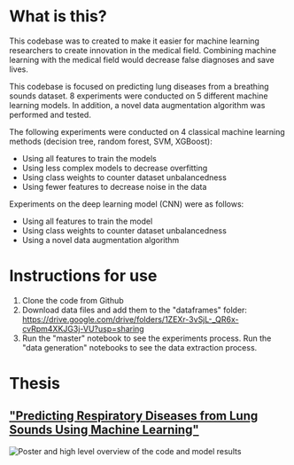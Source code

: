 # What is this?

This codebase was to created to make it easier for machine learning researchers to create innovation in the medical field. Combining machine learning with the medical field would decrease false diagnoses and save lives.

This codebase is focused on predicting lung diseases from a breathing sounds dataset. 8 experiments were conducted on 5 different machine learning models. In addition, a novel data augmentation algorithm was performed and tested.

The following experiments were conducted on 4 classical machine learning methods (decision tree, random forest, SVM, XGBoost):

- Using all features to train the models
- Using less complex models to decrease overfitting
- Using class weights to counter dataset unbalancedness
- Using fewer features to decrease noise in the data

Experiments on the deep learning model (CNN) were as follows:

- Using all features to train the model
- Using class weights to counter dataset unbalancedness
- Using a novel data augmentation algorithm

# Instructions for use 

1. Clone the code from Github
2. Download data files and add them to the "dataframes" folder: https://drive.google.com/drive/folders/1ZEXr-3vSjL-_QR6x-cvRpm4XKJG3j-VU?usp=sharing
3. Run the "master" notebook to see the experiments process. Run the "data generation" notebooks to see the data extraction process.

# Thesis

## ["Predicting Respiratory Diseases from Lung Sounds Using Machine Learning"](https://docdro.id/bATDzgO)

![Poster and high level overview of the code and model results](https://i.ibb.co/5xGTfbx/JPG-richard-annilo-poster-v2.jpg)


